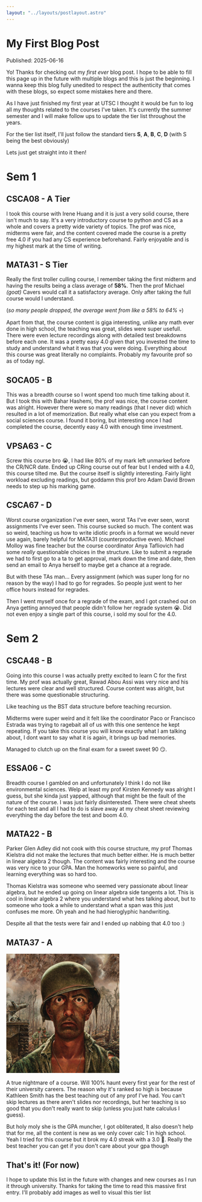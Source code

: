 ```yaml
---
layout: "../layouts/postlayout.astro"
---
```

# My First Blog Post

Published: 2025-06-16

Yo! Thanks for checking out my *first ever* blog post. I hope to be able to fill this page up in the future with multiple blogs and this is just the beginning. I wanna keep this blog fully unedited to respect the authenticity that comes with these blogs, so expect some mistakes here and there.

As I have just finished my first year at UTSC I thought it would be fun to log all my thoughts related to the courses I've taken. It's currently the summer semester and I will make follow ups to update the tier list throughout the years.

For the tier list itself, I'll just follow the standard tiers **S**, **A**, **B**, **C**, **D** (with S being the best obviously)

Lets just get straight into it then!

# Sem 1

## CSCA08 - A Tier
I took this course with Irene Huang and it is just a very solid course, there isn't much to say. It's a very introductory course to python and CS as a whole and covers a pretty wide variety of topics. The prof was nice, midterms were fair, and the content covered made the course is a pretty free 4.0 if you had any CS experience beforehand. Fairly enjoyable and is my highest mark at the time of writing.

## MATA31 - S Tier
Really the first troller culling course, I remember taking the first midterm and having the results being a class average of **58%**. Then the prof Michael *(goat)* Cavers would call it a satisfactory average. Only after taking the full course would I understand.

(*so many people dropped, the average went from like a 58% to 64%* 💀)

Apart from that, the course content is giga interesting, unlike any math ever done in high school, the teaching was great, slides were super usefull. There were even lecture recordings along with detailed test breakdowns before each one. It was a pretty easy 4.0 given that you invested the time to study and understand what it was that you were doing. Everything about this course was great literally no complaints. Probably my favourite prof so as of today ngl.

## SOCA05 - B
This was a breadth course so I wont spend too much time talking about it. But I took this with Bahar Hashemi, the prof was nice, the course content was alright. However there were so many readings (that I never did) which resulted in a lot of memorization. But really what else can you expect from a social sciences course. I found it boring, but interesting once I had completed the course, decently easy 4.0 with enough time investment.

## VPSA63 - C
Screw this course bro 😭, I had like 80% of my mark left unmarked before the CR/NCR date. Ended up CRing course out of fear but I ended with a 4.0, this course tilted me. But the course itself is slightly interesting. Fairly light workload excluding readings, but goddamn this prof bro Adam David Brown needs to step up his marking game.

## CSCA67 - D
Worst course organization I've ever seen, worst TAs I've ever seen, worst assignments I've ever seen. This course sucked so much. The content was so weird, teaching us how to write idiotic proofs in a format we would never use again, barely helpful for MATA31 (counterproductive even). Michael Molloy was fine teacher but the course coordinator Anya Tafliovich had some *really* questionable choices in the structure. Like to submit a regrade we had to first go to a ta to get approval, mark down the time and date, then send an email to Anya herself to maybe get a chance at a regrade.

But with these TAs man... Every assignment (which was super long for no reason by the way) I had to go for regrades. So people just went to her office hours instead for regrades.

Then I went myself once for a regrade of the exam, and I got crashed out on Anya getting annoyed that people didn't follow her regrade system 😭. Did not even enjoy a single part of this course, i sold my soul for the 4.0.

# Sem 2

## CSCA48 - B
Going into this course I was actually pretty excited to learn C for the first time. My prof was actually great, Rawad Abou Assi was very nice and his lectures were clear and well structured. Course content was alright, but there was some questionable structuring.

Like teaching us the BST data structure before teaching recursion.

Midterms were super weird and it felt like the coordinator Paco or Francisco Estrada was trying to ragebait all of us with this one sentence he kept repeating. If you take this course you will know exactly what I am talking about, I dont want to say what it is again, it brings up bad memories.

Managed to clutch up on the final exam for a sweet sweet 90 😏.

## ESSA06 - C
Breadth course I gambled on and unfortunately I think I do not like environmental sciences. Welp at least my prof Kirsten Kennedy was alright I guess, but she kinda just yapped, although that might be the fault of the nature of the course. I was just fairly disinterested. There were cheat sheets for each test and all I had to do is slave away at my cheat sheet reviewing everything the day before the test and boom 4.0.

## MATA22 - B
Parker Glen Adley did not cook with this course structure, my prof Thomas Kielstra did not make the lectures that much better either. He is much better in linear algebra 2 though. The content was fairly interesting and the course was very nice to your GPA. Man the homeworks were so painful, and learning everything was so hard too.

Thomas Kielstra was someone who seemed very passionate about linear algebra, but he ended up going on linear algebra side tangents a lot. This is cool in linear algebra 2 where you understand what hes talking about, but to someone who took a while to understand what a span was this just confuses me more. Oh yeah and he had hieroglyphic handwriting.

Despite all that the tests were fair and I ended up nabbing that 4.0 too :)

## MATA37 - A
![insert thousand yard stare](../../images/postimages/thousand_yard_stare.png)

A true nightmare of a course. Will 100% haunt every first year for the rest of their university careers. The reason why it's ranked so high is because Kathleen Smith has the best teaching out of any prof I've had. You can't skip lectures as there aren't slides nor recordings, but her teaching is so good that you don't really want to skip (unless you just hate calculus I guess).

But holy moly she is the GPA muncher, I got obliterated, It also doesn't help that for me, all the content is new as we only cover calc 1 in high school. Yeah I tried for this course but it brok my 4.0 streak with a 3.0 🗿. Really the best teacher you can get if you don't care about your gpa though

## That's it! (For now)
I hope to update this list in the future with changes and new courses as I run it through university. Thanks for taking the time to read this massive first entry. I'll probably add images as well to visual this tier list

